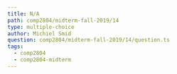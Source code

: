```yaml
---
title: N/A
path: comp2804/midterm-fall-2019/14
type: multiple-choice
author: Michiel Smid
question: comp2804/midterm-fall-2019/14/question.ts
tags:
  - comp2804
  - comp2804-midterm
---
```

